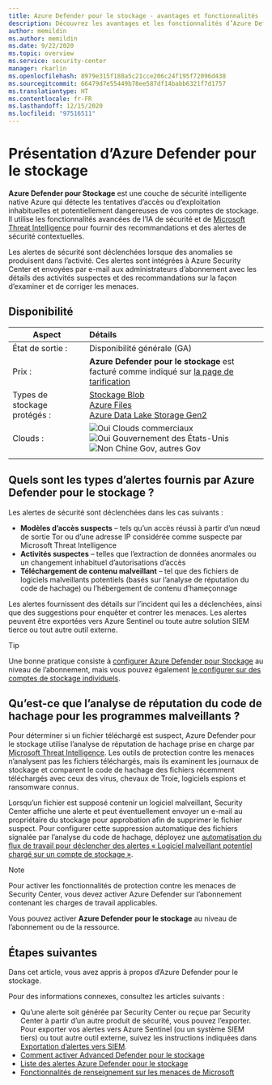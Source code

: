 ```yaml
---
title: Azure Defender pour le stockage - avantages et fonctionnalités
description: Découvrez les avantages et les fonctionnalités d’Azure Defender pour le stockage.
author: memildin
ms.author: memildin
ms.date: 9/22/2020
ms.topic: overview
ms.service: security-center
manager: rkarlin
ms.openlocfilehash: 8979e315f188a5c21cce206c24f195f72096d438
ms.sourcegitcommit: 66479d7e55449b78ee587df14babb6321f7d1757
ms.translationtype: HT
ms.contentlocale: fr-FR
ms.lasthandoff: 12/15/2020
ms.locfileid: "97516511"
---
```

# <a name="introduction-to-azure-defender-for-storage"></a>Présentation d’Azure Defender pour le stockage


**Azure Defender pour Stockage** est une couche de sécurité intelligente native Azure qui détecte les tentatives d’accès ou d’exploitation inhabituelles et potentiellement dangereuses de vos comptes de stockage. Il utilise les fonctionnalités avancées de l’IA de sécurité et de [Microsoft Threat Intelligence](https://go.microsoft.com/fwlink/?linkid=2128684) pour fournir des recommandations et des alertes de sécurité contextuelles.

Les alertes de sécurité sont déclenchées lorsque des anomalies se produisent dans l’activité. Ces alertes sont intégrées à Azure Security Center et envoyées par e-mail aux administrateurs d’abonnement avec les détails des activités suspectes et des recommandations sur la façon d’examiner et de corriger les menaces.


## <a name="availability"></a>Disponibilité

|Aspect|Détails|
|----|:----|
|État de sortie :|Disponibilité générale (GA)|
|Prix :|**Azure Defender pour le stockage** est facturé comme indiqué sur [la page de tarification](security-center-pricing.md)|
|Types de stockage protégés :|[Stockage Blob](https://azure.microsoft.com/services/storage/blobs/)<br>[Azure Files](../storage/files/storage-files-introduction.md)<br>[Azure Data Lake Storage Gen2](../storage/blobs/data-lake-storage-introduction.md)|
|Clouds :|![Oui](./media/icons/yes-icon.png) Clouds commerciaux<br>![Oui](./media/icons/yes-icon.png) Gouvernement des États-Unis<br>![Non](./media/icons/no-icon.png) Chine Gov, autres Gov|
|||


## <a name="what-kind-of-alerts-does-azure-defender-for-storage-provide"></a>Quels sont les types d’alertes fournis par Azure Defender pour le stockage ?

Les alertes de sécurité sont déclenchées dans les cas suivants :

- **Modèles d’accès suspects** – tels qu’un accès réussi à partir d’un nœud de sortie Tor ou d’une adresse IP considérée comme suspecte par Microsoft Threat Intelligence
- **Activités suspectes** – telles que l’extraction de données anormales ou un changement inhabituel d’autorisations d’accès
- **Téléchargement de contenu malveillant** – tel que des fichiers de logiciels malveillants potentiels (basés sur l’analyse de réputation du code de hachage) ou l’hébergement de contenu d’hameçonnage

Les alertes fournissent des détails sur l’incident qui les a déclenchées, ainsi que des suggestions pour enquêter et contrer les menaces. Les alertes peuvent être exportées vers Azure Sentinel ou toute autre solution SIEM tierce ou tout autre outil externe.

> [!TIP]
> Une bonne pratique consiste à [configurer Azure Defender pour Stockage](https://docs.microsoft.com/azure/storage/common/azure-defender-storage-configure?tabs=azure-security-center) au niveau de l’abonnement, mais vous pouvez également [le configurer sur des comptes de stockage individuels](https://docs.microsoft.com/azure/storage/common/azure-defender-storage-configure?tabs=azure-portal).


## <a name="what-is-hash-reputation-analysis-for-malware"></a>Qu’est-ce que l’analyse de réputation du code de hachage pour les programmes malveillants ?

Pour déterminer si un fichier téléchargé est suspect, Azure Defender pour le stockage utilise l’analyse de réputation de hachage prise en charge par [Microsoft Threat Intelligence](https://go.microsoft.com/fwlink/?linkid=2128684). Les outils de protection contre les menaces n’analysent pas les fichiers téléchargés, mais ils examinent les journaux de stockage et comparent le code de hachage des fichiers récemment téléchargés avec ceux des virus, chevaux de Troie, logiciels espions et ransomware connus. 

Lorsqu’un fichier est supposé contenir un logiciel malveillant, Security Center affiche une alerte et peut éventuellement envoyer un e-mail au propriétaire du stockage pour approbation afin de supprimer le fichier suspect. Pour configurer cette suppression automatique des fichiers signalée par l’analyse du code de hachage, déployez une [automatisation du flux de travail pour déclencher des alertes « Logiciel malveillant potentiel chargé sur un compte de stockage »](https://techcommunity.microsoft.com/t5/azure-security-center/how-to-respond-to-potential-malware-uploaded-to-azure-storage/ba-p/1452005).

> [!NOTE]
> Pour activer les fonctionnalités de protection contre les menaces de Security Center, vous devez activer Azure Defender sur l’abonnement contenant les charges de travail applicables.
>
> Vous pouvez activer **Azure Defender pour le stockage** au niveau de l’abonnement ou de la ressource.



## <a name="next-steps"></a>Étapes suivantes

Dans cet article, vous avez appris à propos d’Azure Defender pour le stockage.

Pour des informations connexes, consultez les articles suivants : 

- Qu’une alerte soit générée par Security Center ou reçue par Security Center à partir d’un autre produit de sécurité, vous pouvez l’exporter. Pour exporter vos alertes vers Azure Sentinel (ou un système SIEM tiers) ou tout autre outil externe, suivez les instructions indiquées dans [Exportation d’alertes vers SIEM](continuous-export.md).
- [Comment activer Advanced Defender pour le stockage](../storage/common/azure-defender-storage-configure.md)
- [Liste des alertes Azure Defender pour le stockage](alerts-reference.md#alerts-azurestorage)
- [Fonctionnalités de renseignement sur les menaces de Microsoft](https://go.microsoft.com/fwlink/?linkid=2128684)
